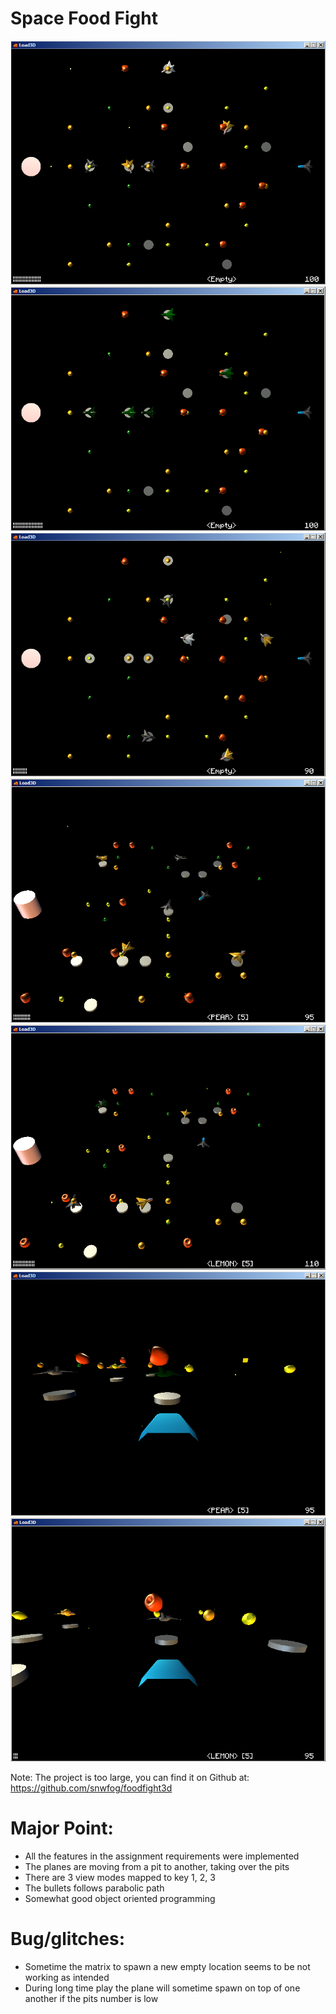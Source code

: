 # Space Food Fight
![img](ss/ss1.png)
![img](ss/ss2.png)
![img](ss/ss3.png)
![img](ss/ss4.png)
![img](ss/ss5.png)
![img](ss/ss6.png)
![img](ss/ss7.png)

Note: The project is too large, you can find it on Github at:
https://github.com/snwfog/foodfight3d

# Major Point:
- All the features in the assignment requirements were implemented
- The planes are moving from a pit to another, taking over the pits
- There are 3 view modes mapped to key 1, 2, 3
- The bullets follows parabolic path
- Somewhat good object oriented programming

# Bug/glitches:
- Sometime the matrix to spawn a new empty location seems to be not working as intended
- During long time play the plane will sometime spawn on top of one another if the pits number is low
